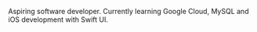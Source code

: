 Aspiring software developer.
Currently learning Google Cloud, MySQL and iOS development with Swift UI.
